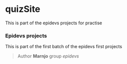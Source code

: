 # quizSite
This is part of the epidevs projects for practise

### Epidevs projects
This is part of the first batch of the epidevs first projects
>Author __Marnjo__ group _epidevs_
